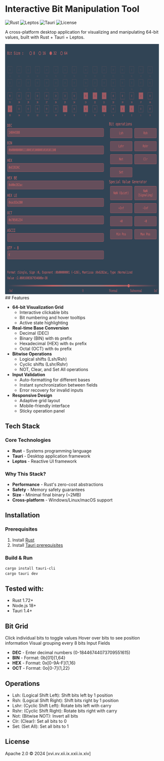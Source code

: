 # Interactive Bit Manipulation Tool

![Rust](https://img.shields.io/badge/Rust-1.72%2B-orange?logo=rust)
![Leptos](https://img.shields.io/badge/Leptos-0.5%2B-blue)
![Tauri](https://img.shields.io/badge/Tauri-1.4%2B-purple?logo=tauri)
![License](https://img.shields.io/badge/License-Apache_2.0-green)

A cross-platform desktop application for visualizing and manipulating 64-bit values, built with Rust + Tauri + Leptos.

<img src="img.png" alt="Описание" width="700" height="820" />
## Features

- **64-bit Visualization Grid**
    - Interactive clickable bits
    - Bit numbering and hover tooltips
    - Active state highlighting
- **Real-time Base Conversion**
    - Decimal (DEC)
    - Binary (BIN) with `0b` prefix
    - Hexadecimal (HEX) with `0x` prefix
    - Octal (OCT) with `0o` prefix
- **Bitwise Operations**
    - Logical shifts (Lsh/Rsh)
    - Cyclic shifts (Lshr/Rshr)
    - NOT, Clear, and Set All operations
- **Input Validation**
    - Auto-formatting for different bases
    - Instant synchronization between fields
    - Error recovery for invalid inputs
- **Responsive Design**
    - Adaptive grid layout
    - Mobile-friendly interface
    - Sticky operation panel

## Tech Stack

### Core Technologies
- **Rust** - Systems programming language
- **Tauri** - Desktop application framework
- **Leptos** - Reactive UI framework

### Why This Stack?
- **Performance** - Rust's zero-cost abstractions
- **Safety** - Memory safety guarantees
- **Size** - Minimal final binary (~2MB)
- **Cross-platform** - Windows/Linux/macOS support

## Installation

### Prerequisites
1. Install [Rust](https://www.rust-lang.org/tools/install)
2. Install [Tauri prerequisites](https://tauri.app/v1/guides/getting-started/prerequisites)

### Build & Run
```bash
cargo install tauri-cli
cargo tauri dev
```

## Tested with:

- Rust 1.72+
- Node.js 18+
- Tauri 1.4+

## Bit Grid

Click individual bits to toggle values
Hover over bits to see position information
Visual grouping every 8 bits
Input Fields

- **DEC** - Enter decimal numbers (0-18446744073709551615)
- **BIN** - Format: 0b[01]{1,64}
- **HEX** - Format: 0x[0-9A-F]{1,16}
- **OCT** - Format: 0o[0-7]{1,22}

## Operations

- Lsh: (Logical Shift Left):	Shift bits left by 1 position
- Rsh: (Logical Shift Right):	Shift bits right by 1 position
- Lshr:	(Cyclic Shift Left):	Rotate bits left with carry
- Rshr:	(Cyclic Shift Right):	Rotate bits right with carry
- Not:	(Bitwise NOT):	Invert all bits
- Clr:	(Clear):	Set all bits to 0
- Set:	(Set All):	Set all bits to 1

## License

Apache 2.0 © 2024 [xvi.xv.xii.ix.xxii.ix.xiv]
